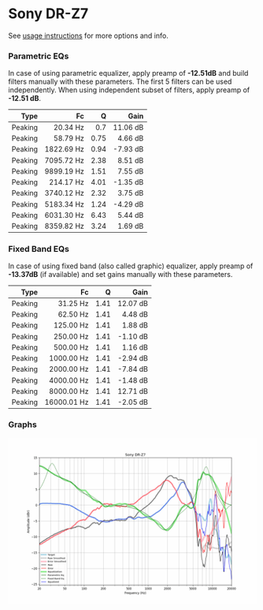 # Sony DR-Z7
See [usage instructions](https://github.com/jaakkopasanen/AutoEq#usage) for more options and info.

### Parametric EQs
In case of using parametric equalizer, apply preamp of **-12.51dB** and build filters manually
with these parameters. The first 5 filters can be used independently.
When using independent subset of filters, apply preamp of **-12.51 dB**.

| Type    | Fc         |    Q | Gain     |
|--------:|-----------:|-----:|---------:|
| Peaking | 20.34 Hz   | 0.7  | 11.06 dB |
| Peaking | 58.79 Hz   | 0.75 | 4.66 dB  |
| Peaking | 1822.69 Hz | 0.94 | -7.93 dB |
| Peaking | 7095.72 Hz | 2.38 | 8.51 dB  |
| Peaking | 9899.19 Hz | 1.51 | 7.55 dB  |
| Peaking | 214.17 Hz  | 4.01 | -1.35 dB |
| Peaking | 3740.12 Hz | 2.32 | 3.75 dB  |
| Peaking | 5183.34 Hz | 1.24 | -4.29 dB |
| Peaking | 6031.30 Hz | 6.43 | 5.44 dB  |
| Peaking | 8359.82 Hz | 3.24 | 1.69 dB  |

### Fixed Band EQs
In case of using fixed band (also called graphic) equalizer, apply preamp of **-13.37dB**
(if available) and set gains manually with these parameters.

| Type    | Fc          |    Q | Gain     |
|--------:|------------:|-----:|---------:|
| Peaking | 31.25 Hz    | 1.41 | 12.07 dB |
| Peaking | 62.50 Hz    | 1.41 | 4.48 dB  |
| Peaking | 125.00 Hz   | 1.41 | 1.88 dB  |
| Peaking | 250.00 Hz   | 1.41 | -1.10 dB |
| Peaking | 500.00 Hz   | 1.41 | 1.16 dB  |
| Peaking | 1000.00 Hz  | 1.41 | -2.94 dB |
| Peaking | 2000.00 Hz  | 1.41 | -7.84 dB |
| Peaking | 4000.00 Hz  | 1.41 | -1.48 dB |
| Peaking | 8000.00 Hz  | 1.41 | 12.71 dB |
| Peaking | 16000.01 Hz | 1.41 | -2.05 dB |

### Graphs
![](./Sony%20DR-Z7.png)